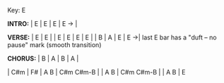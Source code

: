 Key: E

__INTRO:__
| E | E | E | E → |

__VERSE:__
| E | E |
| E | E | E | E |
| B | A | E | E →|
last E bar has a "duft – no pause" mark (smooth transition)

__CHORUS:__
| B | A | B | A |

| C#m | F# | A  B | C#m   C#m-B |
| A  B | C#m   C#m-B |
| A  B | E